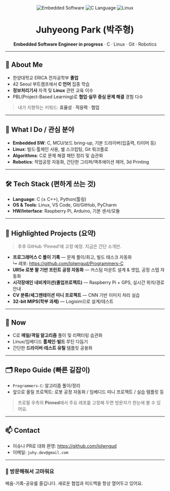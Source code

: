 <!-- 프로필 상단(Profile README) -->
<p align="center">
  <img src="https://img.shields.io/badge/Embedded-Software-blue" alt="Embedded Software">
  <img src="https://img.shields.io/badge/C-Language-informational" alt="C Language">
  <img src="https://img.shields.io/badge/Linux-CLI-success" alt="Linux">
</p>

<h1 align="center">Juhyeong Park (박주형)</h1>
<p align="center"><b>Embedded Software Engineer in progress</b> · C · Linux · Git · Robotics</p>

---

## 👋 About Me
- 한양대학교 ERICA 전자공학부 **졸업**  
- 42 Seoul 부트캠프에서 **C 언어** 집중 학습  
- **정보처리기사** 자격 및 **Linux** 관련 교육 이수  
- PBL(Project-Based Learning)로 **협업·실무 중심 문제 해결** 경험 다수

> 내가 지향하는 키워드: **효율성 · 적응력 · 협업**

---

## 🧩 What I Do / 관심 분야
- **Embedded SW**: C, MCU/보드 bring-up, 기본 드라이버(입출력, 타이머 등)
- **Linux**: 빌드·툴체인 사용, 쉘 스크립팅, Git 워크플로
- **Algorithms**: C로 문제 해결 패턴 정리 및 습관화
- **Robotics**: 작업공정 자동화, 간단한 그리퍼/액추에이션 제어, 3d Printing

---

## 🛠 Tech Stack (편하게 쓰는 것)
- **Language**: C (± C++), Python(툴링)
- **OS & Tools**: Linux, VS Code, Git/GitHub, PyCharm
- **HW/Interface**: Raspberry Pi, Arduino, 기본 센서/모듈

---

## 📌 Highlighted Projects (요약)
> 추후 GitHub ‘Pinned’에 고정 예정. 지금은 간단 소개만.

- **프로그래머스 C 풀이 기록** — 문제 풀이/회고, 빌드 태스크 자동화  
  ↳ 레포: <https://github.com/lolwngud/Programmers-C>
- **UR5e 로봇 팔 기반 프린트 공정 자동화** — 커스텀 마운트 설계 & 셋업, 공정 스텝 자동화
- **시각장애인 내비게이션(졸업프로젝트)** — Raspberry Pi + GPS, 실시간 위치/경로 안내
- **CV 분류/세그멘테이션 미니 프로젝트** — CNN 기반 이미지 처리 실습
- **32-bit MIPS(학부 과제)** — Logisim으로 설계/테스트

---

## 🔭 Now
- C로 **매일/격일 알고리즘** 풀이 및 리팩터링 습관화  
- Linux/임베디드 **툴체인·빌드** 루틴 다듬기  
- 간단한 **드라이버·테스트 유틸** 템플릿 공용화

---

## 🗂 Repo Guide (빠른 길잡이)
- `Programmers-C`: 알고리즘 풀이/정리  
- 앞으로 올릴 프로젝트: 로봇 공정 자동화 / 임베디드 미니 프로젝트 / 실습 템플릿 등

> 프로필 우측의 **Pinned**에서 주요 레포를 고정해 두면 방문자가 한눈에 볼 수 있어요.

---

## 📫 Contact
- 이슈나 PR로 대화 환영: <https://github.com/lolwngud>  
- 이메일: `juhy.dev@gmail.com`

---

### 🙌 방문해줘서 고마워요
배움-기록-공유를 즐깁니다. 새로운 협업과 피드백을 항상 열어두고 있어요.
